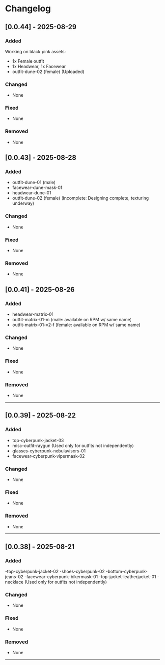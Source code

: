 # Changelog

## [0.0.44] - 2025-08-29

### Added

Working on black pink assets:
  - 1x Female outfit 
  - 1x Headwear, 1x Facewear
- outfit-dune-02 (female) (Uploaded)

### Changed

- None

### Fixed

- None

### Removed

- None

## [0.0.43] - 2025-08-28

### Added

- outfit-dune-01 (male)
- facewear-dune-mask-01
- headwear-dune-01
- outfit-dune-02 (female) (incomplete: Designing complete, texturing underway)

### Changed

- None

### Fixed

- None

### Removed

- None


## [0.0.41] - 2025-08-26

### Added

- headwear-matrix-01
- outfit-matrix-01-m (male: available on RPM w/ same name)
- outfit-matrix-01-v2-f (female: available on RPM w/ same name)

### Changed

- None

### Fixed

- None

### Removed

- None

---

## [0.0.39] - 2025-08-22

### Added

- top-cyberpunk-jacket-03
- misc-outfit-raygun (Used only for outfits not independently)
- glasses-cyberpunk-nebulavisors-01
- facewear-cyberpunk-vipermask-02

### Changed

- None

### Fixed

- None

### Removed

- None

---


## [0.0.38] - 2025-08-21

### Added

-top-cyberpunk-jacket-02
-shoes-cyberpunk-02
-bottom-cyberpunk-jeans-02
-facewear-cyberpunk-bikermask-01
-top-jacket-leatherjacket-01
-necklace (Used only for outfits not independently)

### Changed

- None

### Fixed

- None

### Removed

- None

---
